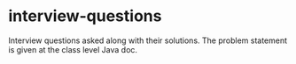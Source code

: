# interview-questions
Interview questions asked along with their solutions. The problem statement is given at the class level Java doc.
